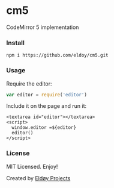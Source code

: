 # cm5
CodeMirror 5 implementation

### Install

```
npm i https://github.com/eldoy/cm5.git
```

### Usage

Require the editor:
```js
var editor = require('editor')
```

Include it on the page and run it:

```
<textarea id="editor"></textarea>
<script>
  window.editor =${editor}
  editor()
</script>
```

### License
MIT Licensed. Enjoy!

Created by [Eldøy Projects](https://eldoy.com)
